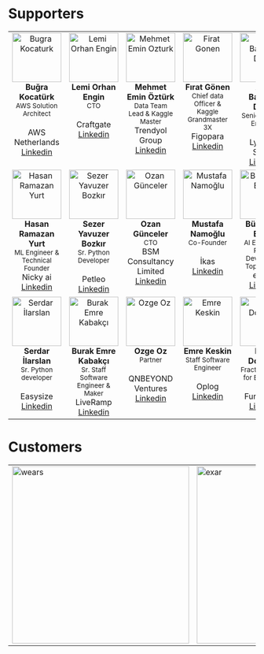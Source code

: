 # Supporters


<table>
  <tbody>
    <tr>
      <td align="center" valign="top" width="14.28%"><img src="https://github.com/Upsonic/Upsonic/assets/41792982/b4f4ad18-796e-46ce-9c5a-a50ebaf7f2fe" width="100px;" alt="Bugra Kocaturk"/><br /><b>Buğra Kocatürk</b><br /> <sub>AWS Solution Architect </sub><br /><br /> AWS Netherlands <br /><a href="https://www.linkedin.com/in/bugrakocaturk/" title="Linkedin">Linkedin</a></td>
      <td align="center" valign="top" width="14.28%"><img src="https://github.com/Upsonic/Upsonic/assets/41792982/99307f93-4841-4abb-8ae0-e5e25c75e840" width="100px;" alt="Lemi Orhan Engin"/><br /><b>Lemi Orhan Engin</b><br /> <sub>CTO </sub><br /><br /> Craftgate <br /><a href="https://www.linkedin.com/in/lemiorhan/" title="Linkedin">Linkedin</a></td>
      <td align="center" valign="top" width="14.28%"><img src="https://github.com/Upsonic/Upsonic/assets/41792982/f47a040c-3d38-4965-82ac-27ee064cb501" width="100px;" alt="Mehmet Emin Ozturk"/><br /><b>Mehmet Emin Öztürk</b><br /> <sub>Data Team Lead & Kaggle Master  </sub><br /> Trendyol Group <br /><a href="https://www.linkedin.com/in/meminozturk/" title="Linkedin">Linkedin</a></td>
      <td align="center" valign="top" width="14.28%"><img src="https://github.com/Upsonic/Upsonic/assets/41792982/82388171-1bd8-460c-b7f2-322f94b13707" width="100px;" alt="Firat Gonen"/><br /><b>Fırat Gönen</b><br /> <sub>Chief data Officer & Kaggle Grandmaster 3X </sub><br /> Figopara <br /><a href="https://www.linkedin.com/in/ffgonen/" title="Linkedin">Linkedin</a></td>      
      <td align="center" valign="top" width="14.28%"><img src="https://github.com/Upsonic/.github/assets/41792982/7c48bc50-802c-4a27-a61b-d7c12be613de" width="100px;" alt="Arda Batuhan Demir"/><br /><b>Arda Batuhan Demir</b><br /> <sub>Senior DevOps Engineer</sub><br /><br /> Lyrebird Studio <br /><a href="https://www.linkedin.com/in/arda-batuhan-demir/" title="Linkedin">Linkedin</a></td>   </tr>   
      <td align="center" valign="top" width="14.28%"><img src="https://github.com/Upsonic/.github/assets/41792982/c27c42e1-ac96-409f-a0c8-aa53a6bfc45a" width="100px;" alt="Hasan Ramazan Yurt"/><br /><b>Hasan Ramazan Yurt</b><br /> <sub>ML Engineer & Technical Founder </sub><br /> Nicky ai <br /><a href="https://www.linkedin.com/in/hryurt/" title="Linkedin">Linkedin</a></td>   
      <td align="center" valign="top" width="14.28%"><img src="https://github.com/Upsonic/.github/assets/41792982/ad85d012-cf76-4fb1-a523-b1474139cd38" width="100px;" alt="Sezer Yavuzer Bozkır"/><br /><b>Sezer Yavuzer Bozkır</b><br /> <sub>Sr. Python Developer </sub><br /><br /> Petleo <br /><a href="https://www.linkedin.com/in/sezerbozkir/" title="Linkedin">Linkedin</a></td>        
      <td align="center" valign="top" width="14.28%"><img src="https://github.com/Upsonic/.github/assets/41792982/13e9f673-88cd-4190-b7e3-9134fe0a4f50" width="100px;" alt="Ozan Günceler"/><br /><b>Ozan Günceler</b><br /> <sub>CTO </sub><br /> BSM Consultancy Limited <br /><a href="https://www.linkedin.com/in/ozangunceler/" title="Linkedin">Linkedin</a></td>         
    <td align="center" valign="top" width="14.28%"><img src="https://github.com/Upsonic/.github/assets/41792982/cfe14741-42c2-4343-892d-f7654f1e9994" width="100px;" alt="Mustafa Namoğlu"/><br /><b>Mustafa Namoğlu</b><br /> <sub>Co-Founder </sub><br /><br /> İkas <br /><a href="https://www.linkedin.com/in/namoglu/" title="Linkedin">Linkedin</a></td>
    <td align="center" valign="top" width="14.28%"><img src="https://github.com/Upsonic/.github/assets/41792982/98ff9855-b245-4b7b-8763-90bd9f45bceb" width="100px;" alt="Bünyamin Ergen"/><br /><b>Bünyamin Ergen</b><br /> <sub>AI Engineer & Python Developer & Top Ai Voice </sub><br /> eTaşın <br /><a href="https://www.linkedin.com/in/bunyaminergen/" title="Linkedin">Linkedin</a></td>     </tr>     
    <td align="center" valign="top" width="14.28%"><img src="https://github.com/Upsonic/.github/assets/41792982/657025f3-23e3-4c4b-8753-248378fdfd9e" width="100px;" alt="Serdar İlarslan"/><br /><b>Serdar İlarslan</b><br /> <sub>Sr. Python developer </sub><br /><br /> Easysize <br /><a href="https://www.linkedin.com/in/serdarilarslan/" title="Linkedin">Linkedin</a></td>         
    <td align="center" valign="top" width="14.28%"><img src="https://github.com/Upsonic/.github/assets/41792982/2a0d11ea-9185-4da5-8a5c-990b7f58ce2f" width="100px;" alt="Burak Emre Kabakçı"/><br /><b>Burak Emre Kabakçı</b><br /> <sub>Sr. Staff Software Engineer & Maker </sub><br /> LiveRamp <br /><a href="https://www.linkedin.com/in/burak-emre-kabakc%C4%B1-15b2bb33/" title="Linkedin">Linkedin</a></td> 
    <td align="center" valign="top" width="14.28%"><img src="https://github.com/Upsonic/.github/assets/41792982/0de9cc2d-1f86-46ce-9533-46688c1c836a" width="100px;" alt="Ozge Oz"/><br /><b>Ozge Oz</b><br /> <sub>Partner </sub><br /><br /> QNBEYOND Ventures <br /><a href="https://www.linkedin.com/in/ozge-oz/" title="Linkedin">Linkedin</a></td>   
    <td align="center" valign="top" width="14.28%"><img src="https://github.com/Upsonic/.github/assets/41792982/cc4baafd-973b-490a-91fd-1e2caeeded32" width="100px;" alt="Emre Keskin"/><br /><b>Emre Keskin</b><br /> <sub>Staff Software Engineer </sub><br /><br /> Oplog <br /><a href="https://www.linkedin.com/in/emrekesk-in/" title="Linkedin">Linkedin</a></td>     
    <td align="center" valign="top" width="14.28%"><img src="https://github.com/Upsonic/.github/assets/41792982/624efaa6-8a90-4598-bf4d-816fa8d32d12" width="100px;" alt="Emre Doğaner"/><br /><b>Emre Doğaner</b><br /> <sub>Fractional CMO for B2B SAAS</sub><br /><br /> Funnelepic<br /><a href="https://www.linkedin.com/in/emre-doganer/" title="Linkedin">Linkedin</a></td>      
    </tr>    
  </tbody>
</table>

# Customers



<table>
   <tr>
      <td><a href="https://wears.com.tr/" target="_blank"><img src="https://github.com/Upsonic/Upsonic/assets/41792982/19f39eec-5251-45ce-837b-8e9db1df17ad" alt="wears" width = 360px></a></td>
       <td><a href="https://exar.com.tr/" target="_blank"><img src="https://github.com/Upsonic/Upsonic/assets/41792982/cf7d9753-97dc-4b9d-9847-4807fdbdd0e3" alt="exar" width = 360px></a></td>
  </tr>
</table>
